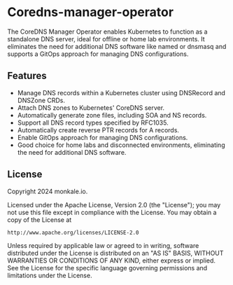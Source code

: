 # Coredns-manager-operator
The CoreDNS Manager Operator enables Kubernetes to function as a standalone DNS server, ideal for offline or home lab environments. It eliminates the need for additional DNS software like named or dnsmasq and supports a GitOps approach for managing DNS configurations.

## Features
* Manage DNS records within a Kubernetes cluster using DNSRecord and DNSZone CRDs.
* Attach DNS zones to Kubernetes' CoreDNS server.
* Automatically generate zone files, including SOA and NS records.
* Support all DNS record types specified by RFC1035.
* Automatically create reverse PTR records for A records.
* Enable GitOps approach for managing DNS configurations.
* Good choice for home labs and disconnected environments, eliminating the need for additional DNS software.

## License

Copyright 2024 monkale.io.

Licensed under the Apache License, Version 2.0 (the "License");
you may not use this file except in compliance with the License.
You may obtain a copy of the License at

    http://www.apache.org/licenses/LICENSE-2.0

Unless required by applicable law or agreed to in writing, software
distributed under the License is distributed on an "AS IS" BASIS,
WITHOUT WARRANTIES OR CONDITIONS OF ANY KIND, either express or implied.
See the License for the specific language governing permissions and
limitations under the License.
